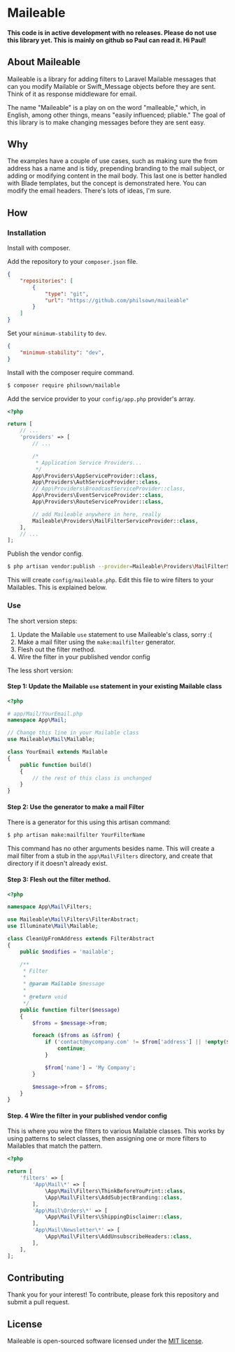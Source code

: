 # Maileable

#### This code is in active development with no releases. Please do not use this library yet. This is mainly on github so Paul can read it. Hi Paul!

## About Maileable

Maileable is a library for adding filters to Laravel Mailable messages that can you modify Mailable or Swift_Message objects before they are sent. Think of it as response middleware for email.

The name "Maileable" is a play on on the word "malleable," which, in English, among other things, means "easily influenced; pliable." The goal of this library is to make changing messages before they are sent easy.

## Why

The examples have a couple of use cases, such as making sure the from address has a name and is tidy, prepending branding to the mail subject, or adding or modifying content in the mail body. This last one is better handled with Blade templates, but the concept is demonstrated here. You can modify the email headers. There's lots of ideas, I'm sure.

## How

### Installation

Install with composer.

Add the repository to your `composer.json` file.

```json
{
    "repositories": [
        {
            "type": "git",
            "url": "https://github.com/philsown/maileable"
        }
    ]
}
```

Set your `minimum-stability` to `dev`.

```json
{
    "minimum-stability": "dev",
}
```

Install with the composer require command.

```bash
$ composer require philsown/mailable
```

Add the service provider to your `config/app.php` provider's array.

```php
<?php

return [
    // ...
    'providers' => [
        // ...

        /*
         * Application Service Providers...
         */
        App\Providers\AppServiceProvider::class,
        App\Providers\AuthServiceProvider::class,
        // App\Providers\BroadcastServiceProvider::class,
        App\Providers\EventServiceProvider::class,
        App\Providers\RouteServiceProvider::class,

        // add Maileable anywhere in here, really
        Maileable\Providers\MailFilterServiceProvider::class,
    ],
    // ...
];
```

Publish the vendor config.

```bash
$ php artisan vendor:publish --provider=Maileable\Providers\MailFilterServiceProvider --tag=config
```

This will create `config/maileable.php`. Edit this file to wire filters to your Mailables. This is explained below.

### Use

The short version steps:

1. Update the Mailable `use` statement to use Maileable's class, sorry :(
1. Make a mail filter using the `make:mailfilter` generator.
1. Flesh out the filter method.
1. Wire the filter in your published vendor config

The less short version:

#### Step 1: Update the Mailable `use` statement in your existing Mailable class

```php
<?php

# app/Mail/YourEmail.php
namespace App\Mail;

// Change this line in your Mailable class
use Maileable\Mail\Mailable;

class YourEmail extends Mailable
{
    public function build()
    {
        // the rest of this class is unchanged
    }
}
```

#### Step 2: Use the generator to make a mail Filter

There is a generator for this using this artisan command:

```bash
$ php artisan make:mailfilter YourFilterName
```

This command has no other arguments besides name. This will create a mail filter from a stub in the `app\Mail\Filters` directory, and create that directory if it doesn't already exist.

#### Step 3: Flesh out the filter method.

```php
<?php

namespace App\Mail\Filters;

use Maileable\Mail\Filters\FilterAbstract;
use Illuminate\Mail\Mailable;

class CleanUpFromAddress extends FilterAbstract
{
    public $modifies = 'mailable';

    /**
     * Filter
     *
     * @param Mailable $message
     *
     * @return void
     */
    public function filter($message)
    {
        $froms = $message->from;

        foreach ($froms as &$from) {
            if ('contact@mycompany.com' != $from['address'] || !empty($from['name'])) {
                continue;
            }

            $from['name'] = 'My Company';
        }

        $message->from = $froms;
    }
}
```

#### Step. 4 Wire the filter in your published vendor config

This is where you wire the filters to various Mailable classes. This works by using patterns to select classes, then assigning one or more filters to Mailables that match the pattern.

```php
<?php

return [
    'filters' => [
        'App\Mail\*' => [
            \App\Mail\Filters\ThinkBeforeYouPrint::class,
            \App\Mail\Filters\AddSubjectBranding::class,
        ],
        'App\Mail\Orders\*' => [
            \App\Mail\Filters\ShippingDisclaimer::class,
        ],
        'App\Mail\Newsletter\*' => [
            \App\Mail\Filters\AddUnsubscribeHeaders::class,
        ],
    ],
];
```

## Contributing

Thank you for your interest! To contribute, please fork this repository and submit a pull request.

## License

Maileable is open-sourced software licensed under the [MIT license](http://opensource.org/licenses/MIT).
